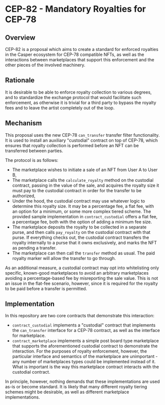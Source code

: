 # CEP-82 - Mandatory Royalties for CEP-78

## Overview

CEP-82 is a proposal which aims to create a standard for enforced royalties in the Casper ecosystem for CEP-78 compatible NFTs, as well as the interactions between marketplaces that support this enforcement and the other pieces of the involved machinery.

## Rationale

It is desirable to be able to enforce royalty collection to various degrees, and to standardize the exchange protocol that would facilitate such enforcement, as otherwise it is trivial for a third party to bypass the royalty fees and to leave the artist completely out of the loop.

## Mechanism

This proposal uses the new CEP-78 `can_transfer` transfer filter functionality. It is used to install an auxiliary "custodial" contract on top of CEP-78, which ensures that royalty collection is performed before an NFT can be transferred between parties.

The protocol is as follows:
* The marketplace wishes to initiate a sale of an NFT from User A to User B,
* The marketplace calls the `calculate_royalty` method on the custodial contract, passing in the value of the sale, and acquires the royalty size it must pay to the custodial contract in order for the transfer to be authorized,
* Under the hood, the custodial contract may use whatever logic to determine this royalty size. It may be a percentage fee, a flat fee, with an option for a minimum, or some more complex tiered scheme. The provided sample implementation in `contract_custodial` offers a flat fee, a percentage fee, both with the option of adding a minimum fee size.
* The marketplace deposits the royalty to be collected in a separate purse, and then calls `pay_royalty` on the custodial contract with that purse. If everything checks out, the custodial contract transfers the royalty internally to a purse that it owns exclusively, and marks the NFT as pending a transfer.
* The marketplace can then call the `transfer` method as usual. The paid royalty marker will allow the transfer to go through.

As an additional measure, a custodial contract may opt into whitelisting only specific, known-good marketplaces to avoid an arbitrary marketplaces avoiding a percentage-based fee by misreporting the sale value. This is not an issue in the flat-fee scenario, however, since it is required for the royalty to be paid before a transfer is permitted.

## Implementation

In this repository are two core contracts that demonstrate this interaction:
* `contract_custodial` implements a "custodial" contract that implements the `can_transfer` interface for a CEP-78 contract, as well as the interface for marketplace.
* `contract_marketplace` implements a simple post board type marketplace that supports the aforementioned custodial contract to demonstrate the interaction. For the purposes of royalty enforcement, however, the particular interface and semantics of the marketplace are unimportant - any number of marketplaces types could be implemented instead of it. What is important is the way this marketplace contract interacts with the custodial contract.

In principle, however, nothing demands that these implementations are used as-is or become standard. It is likely that many different royalty tiering schemes might be desirable, as well as different marketplace implementations.